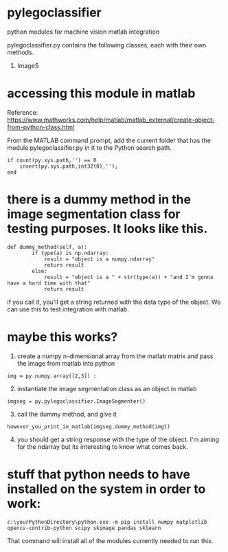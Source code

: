 # pylegoclassifier
python modules for machine vision matlab integration

pylegoclassifier.py contains the following classes, each with their own methods. 
1. ImageS

# accessing this module in matlab
Reference: https://www.mathworks.com/help/matlab/matlab_external/create-object-from-python-class.html

From the MATLAB command prompt, add the current folder that has the module pylegoclassifier.py in it to the Python search path.

```
if count(py.sys.path,'') == 0
    insert(py.sys.path,int32(0),'');
end
```


# there is a dummy method in the image segmentation class for testing purposes. It looks like this.
```
def dummy_method(self, a):
        if type(a) is np.ndarray:
            result = "object is a numpy.ndarray"
            return result
        else:
            result = "object is a " + str(type(a)) + "and I'm gonna have a hard time with that"
            return result
```
            
if you call it, you'll get a string returned with the data type of the object. We can use this to test integration with matlab.

# maybe this works?

1. create a numpy n-dimensional array from the matlab matrix and pass the image from matlab into python
```
img = py.numpy.array([2,3]) :
```

2. instantiate the image segmentation class as an object in matlab
```
imgseg = py.pylegoclassifier.ImageSegmenter()
```

3. call the dummy method, and give it 
```
however_you_print_in_matlab(imgseg.dummy_method(img))
```


4. you should get a string response with the type of the object. I'm aiming for the ndarray but its interesting to know what comes back.


# stuff that python needs to have installed on the system in order to work:
```
c:\yourPythonDirectory\python.exe -m pip install numpy matplotlib opencv-contrib-python scipy skimage pandas sklearn
```

That command will install all of the modules currently needed to run this.
